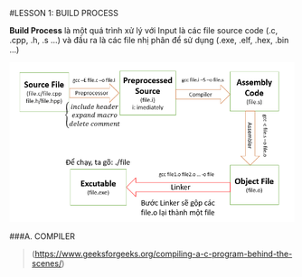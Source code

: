 #LESSON 1: BUILD PROCESS

**Build Process** là một quá trình xử lý với Input là các file source code (.c, .cpp, .h, .s …) và đầu ra là các file nhị phân để sử dụng (.exe, .elf, .hex, .bin …)

<img src = "./img/build_process.png">

###A. COMPILER

> (https://www.geeksforgeeks.org/compiling-a-c-program-behind-the-scenes/)
